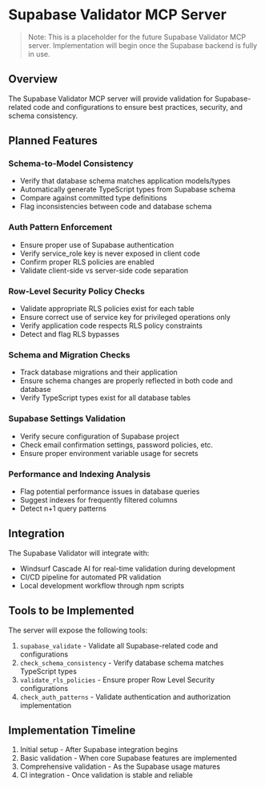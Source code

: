 # Supabase Validator MCP Server

> Note: This is a placeholder for the future Supabase Validator MCP server. Implementation will begin once the Supabase backend is fully in use.

## Overview

The Supabase Validator MCP server will provide validation for Supabase-related code and configurations to ensure best practices, security, and schema consistency.

## Planned Features

### Schema-to-Model Consistency

- Verify that database schema matches application models/types
- Automatically generate TypeScript types from Supabase schema
- Compare against committed type definitions
- Flag inconsistencies between code and database schema

### Auth Pattern Enforcement

- Ensure proper use of Supabase authentication
- Verify service_role key is never exposed in client code
- Confirm proper RLS policies are enabled
- Validate client-side vs server-side code separation

### Row-Level Security Policy Checks

- Validate appropriate RLS policies exist for each table
- Ensure correct use of service key for privileged operations only
- Verify application code respects RLS policy constraints
- Detect and flag RLS bypasses

### Schema and Migration Checks

- Track database migrations and their application
- Ensure schema changes are properly reflected in both code and database
- Verify TypeScript types exist for all database tables

### Supabase Settings Validation

- Verify secure configuration of Supabase project
- Check email confirmation settings, password policies, etc.
- Ensure proper environment variable usage for secrets

### Performance and Indexing Analysis

- Flag potential performance issues in database queries
- Suggest indexes for frequently filtered columns
- Detect n+1 query patterns

## Integration

The Supabase Validator will integrate with:

- Windsurf Cascade AI for real-time validation during development
- CI/CD pipeline for automated PR validation
- Local development workflow through npm scripts

## Tools to be Implemented

The server will expose the following tools:

1. `supabase_validate` - Validate all Supabase-related code and configurations
2. `check_schema_consistency` - Verify database schema matches TypeScript types
3. `validate_rls_policies` - Ensure proper Row Level Security configurations
4. `check_auth_patterns` - Validate authentication and authorization implementation

## Implementation Timeline

1. Initial setup - After Supabase integration begins
2. Basic validation - When core Supabase features are implemented
3. Comprehensive validation - As the Supabase usage matures
4. CI integration - Once validation is stable and reliable
